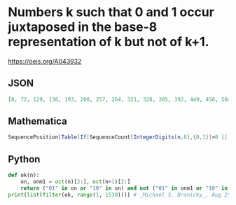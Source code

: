 # Numbers k such that 0 and 1 occur juxtaposed in the base\-8 representation of k but not of k\+1\.
https://oeis.org/A043932
## JSON
```JSON
[8, 72, 129, 136, 193, 200, 257, 264, 321, 328, 385, 392, 449, 456, 584, 641, 648, 705, 712, 769, 776, 833, 840, 897, 904, 961, 968, 1025, 1039, 1096, 1153, 1160, 1217, 1224, 1281, 1288, 1345, 1352, 1409, 1416, 1473, 1480, 1537]
```
## Mathematica
```Mathematica
SequencePosition[Table[If[SequenceCount[IntegerDigits[n,8],{0,1}]>0 || SequenceCount[IntegerDigits[n,8],{1,0}]>0,1,0],{n,1600}],{1,0}][[All,1]] (* _Harvey P. Dale_, Dec 28 2021 *)
```
## Python
```Python
def ok(n):
    on, onm1 = oct(n)[2:], oct(n+1)[2:]
    return ("01" in on or "10" in on) and not ("01" in onm1 or "10" in onm1)
print(list(filter(ok, range(1, 1538)))) # _Michael S. Branicky_, Aug 25 2021
```

